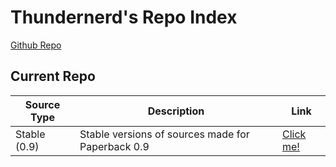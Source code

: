 # Thundernerd's Repo Index
[Github Repo](https://github.com/Thundernerd/tnrd-extensions)
<br>

## Current Repo

| Source Type | Description |          Link |
| ---        |    ----   |         --- |
| Stable (0.9)   | Stable versions of sources made for Paperback 0.9       |  [Click me!](https://thenetsky.github.io/netskys-extensions/0.9/)    |
